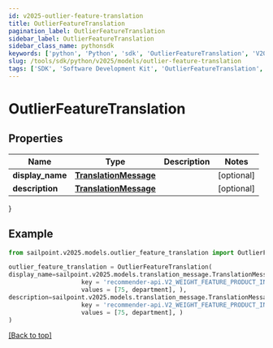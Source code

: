 ```yaml
---
id: v2025-outlier-feature-translation
title: OutlierFeatureTranslation
pagination_label: OutlierFeatureTranslation
sidebar_label: OutlierFeatureTranslation
sidebar_class_name: pythonsdk
keywords: ['python', 'Python', 'sdk', 'OutlierFeatureTranslation', 'V2025OutlierFeatureTranslation'] 
slug: /tools/sdk/python/v2025/models/outlier-feature-translation
tags: ['SDK', 'Software Development Kit', 'OutlierFeatureTranslation', 'V2025OutlierFeatureTranslation']
---
```


# OutlierFeatureTranslation


## Properties

Name | Type | Description | Notes
------------ | ------------- | ------------- | -------------
**display_name** | [**TranslationMessage**](translation-message) |  | [optional] 
**description** | [**TranslationMessage**](translation-message) |  | [optional] 
}

## Example

```python
from sailpoint.v2025.models.outlier_feature_translation import OutlierFeatureTranslation

outlier_feature_translation = OutlierFeatureTranslation(
display_name=sailpoint.v2025.models.translation_message.TranslationMessage(
                    key = 'recommender-api.V2_WEIGHT_FEATURE_PRODUCT_INTERPRETATION_HIGH', 
                    values = [75, department], ),
description=sailpoint.v2025.models.translation_message.TranslationMessage(
                    key = 'recommender-api.V2_WEIGHT_FEATURE_PRODUCT_INTERPRETATION_HIGH', 
                    values = [75, department], )
)

```
[[Back to top]](#) 

